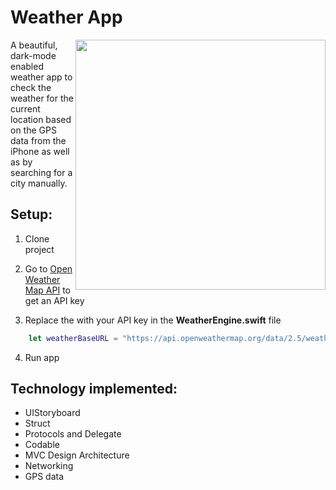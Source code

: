 # Weather App

<img src="https://github.com/prosperevergreen/TodoApp-iOS13/blob/master/Documentation/WeatherApp.gif" align="right" width="400" />

A beautiful, dark-mode enabled weather app to check the weather for the current location based on the GPS data from the iPhone as well as by searching for a city manually.


## Setup:

1. Clone project

2. Go to [Open Weather Map API](https://openweathermap.org/api) to get an API key

3. Replace the <Your API Key> with your API key in the **WeatherEngine.swift** file

```swift
    let weatherBaseURL = "https://api.openweathermap.org/data/2.5/weather?appid=<Your API Key>&units=metric"
```

4. Run app

## Technology implemented:

- UIStoryboard
- Struct
- Protocols and Delegate
- Codable
- MVC Design Architecture
- Networking
- GPS data
